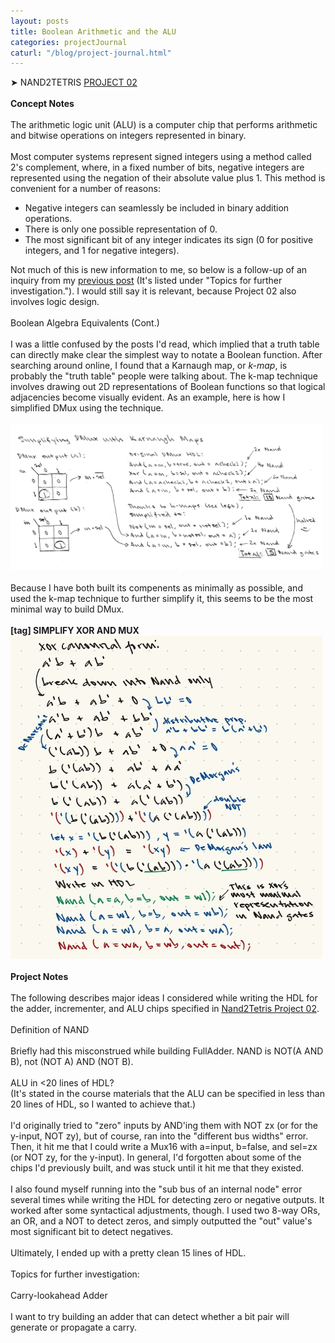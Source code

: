 ```yaml
---
layout: posts
title: Boolean Arithmetic and the ALU
categories: projectJournal
caturl: "/blog/project-journal.html"
---
```

➤ NAND2TETRIS <a href="https://github.com/wangzi190/nand2tetris/tree/master/02" target="_blank"><u>P</u>ROJECT 02</a>
<br><br><b>Concept Notes</b>
<br><br>The arithmetic logic unit (ALU) is a computer chip that performs arithmetic and bitwise operations on integers represented in binary.
<br><br>Most computer systems represent signed integers using a method called 2's complement, where, in a fixed number of bits, negative integers are represented using the negation of their absolute value plus 1. This method is convenient for a number of reasons:
<ul>
    <li>Negative integers can seamlessly be included in binary addition operations.</li>
    <li>There is only one possible representation of 0.</li>
    <li>The most significant bit of any integer indicates its sign (0 for positive integers, and 1 for negative integers).</li>
</ul>
Not much of this is new information to me, so below is a follow-up of an inquiry from my <a href="/projectjournal/2023/03/28/boolean-functions.html" target="_blank"><u>p</u>revious post</a> (It's listed under "Topics for further investigation."). I would still say it is relevant, because Project 02 also involves logic design.
<br><br>
Boolean Algebra Equivalents (Cont.)
<br><br>
I was a little confused by the posts I'd read, which implied that a truth table can directly make clear the simplest way to notate a Boolean function. After searching around online, I found that a Karnaugh map, or <i>k-map</i>, is probably the "truth table" people were talking about. The k-map technique involves drawing out 2D representations of Boolean functions so that logical adjacencies become visually evident. As an example, here is how I simplified DMux using the technique.
<br><br><a href="/images/for-posts/simplify_dmux.png" target="_blank"><img src="/images/for-posts/simplify_dmux.png" width="500px"></a>
<br><br>Because I have both built its compenents as minimally as possible, and used the k-map technique to further simplify it, this seems to be the most minimal way to build DMux.
<br><br><b>[tag] SIMPLIFY XOR AND MUX</b>
<br><img src="/images/for-posts/xor_breakdown.png" width="500px">
<br><br>
<b>Project Notes</b>
<br><br>
The following describes major ideas I considered while writing the HDL for the adder, incrementer, and ALU chips specified in <a href="https://www.nand2tetris.org/project02" target="_blank"><u>N</u>and2Tetris Project 02</a>.
<br><br>Definition of NAND
<br><br>Briefly had this misconstrued while building FullAdder.
NAND is NOT(A AND B), not (NOT A) AND (NOT B).
<br><br>
ALU in <20 lines of HDL?
<br>(It's stated in the course materials that the ALU can be specified in less than 20 lines of HDL, so I wanted to achieve that.)
<br><br>I'd originally tried to "zero" inputs by AND'ing them with NOT zx (or for the y-input, NOT zy), but of course, ran into the "different bus widths" error. Then, it hit me that I could write a Mux16 with a=input, b=false, and sel=zx (or NOT zy, for the y-input). In general, I'd forgotten about some of the chips I'd previously built, and was stuck until it hit me that they existed.
<br><br>I also found myself running into the "sub bus of an internal node" error several times while writing the HDL for detecting zero or negative outputs. It worked after some syntactical adjustments, though. I used two 8-way ORs, an OR, and a NOT to detect zeros, and simply outputted the "out" value's most significant bit to detect negatives.
<br><br>Ultimately, I ended up with a pretty clean 15 lines of HDL.
<br><br>
Topics for further investigation:
<br><br>
Carry-lookahead Adder
<br><br>
I want to try building an adder that can detect whether a bit pair will generate or propagate a carry.
<br><br>